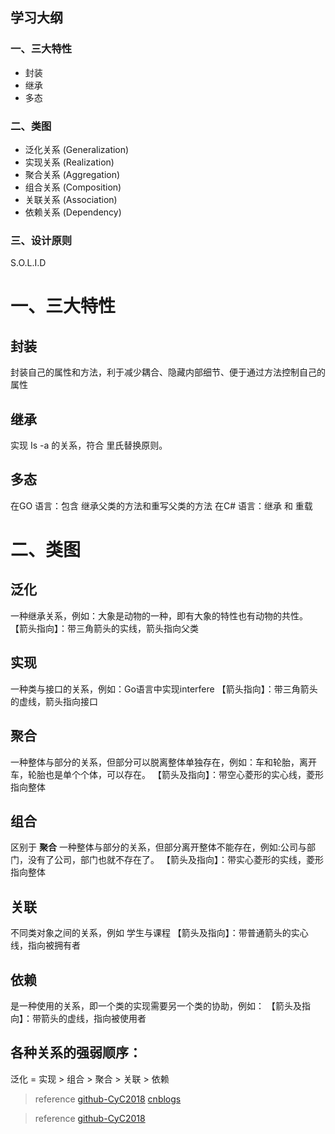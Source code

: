 ## 学习大纲
### 一、三大特性
* 封装
* 继承
* 多态
### 二、类图
* 泛化关系 (Generalization)
* 实现关系 (Realization)
* 聚合关系 (Aggregation)
* 组合关系 (Composition)
* 关联关系 (Association)
* 依赖关系 (Dependency)
### 三、设计原则
S.O.L.I.D

# 一、三大特性
## 封装
封装自己的属性和方法，利于减少耦合、隐藏内部细节、便于通过方法控制自己的属性
## 继承
实现 Is -a 的关系，符合 里氏替换原则。

## 多态
在GO 语言：包含 继承父类的方法和重写父类的方法
在C# 语言：继承 和 重载


# 二、类图
## 泛化
一种继承关系，例如：大象是动物的一种，即有大象的特性也有动物的共性。
【箭头指向】：带三角箭头的实线，箭头指向父类
## 实现
一种类与接口的关系，例如：Go语言中实现interfere 
【箭头指向】：带三角箭头的虚线，箭头指向接口

## 聚合
一种整体与部分的关系，但部分可以脱离整体单独存在，例如：车和轮胎，离开车，轮胎也是单个个体，可以存在。
【箭头及指向】：带空心菱形的实心线，菱形指向整体
## 组合
区别于 **聚合** 一种整体与部分的关系，但部分离开整体不能存在，例如:公司与部门，没有了公司，部门也就不存在了。
【箭头及指向】：带实心菱形的实线，菱形指向整体
## 关联
不同类对象之间的关系，例如 学生与课程
【箭头及指向】：带普通箭头的实心线，指向被拥有者
## 依赖
是一种使用的关系，即一个类的实现需要另一个类的协助，例如：
【箭头及指向】：带箭头的虚线，指向被使用者

## 各种关系的强弱顺序：

 泛化 = 实现 > 组合 > 聚合 > 关联 > 依赖 
 
>reference
[github-CyC2018](https://github.com/CyC2018/Interview-Notebook/blob/master/notes/%E9%9D%A2%E5%90%91%E5%AF%B9%E8%B1%A1%E6%80%9D%E6%83%B3.md#%E4%B8%80%E4%B8%89%E5%A4%A7%E7%89%B9%E6%80%A7)
[cnblogs](https://www.cnblogs.com/zhangmingcheng/p/6025291.html)

>reference
[github-CyC2018](https://github.com/CyC2018/Interview-Notebook/blob/master/notes/%E9%9D%A2%E5%90%91%E5%AF%B9%E8%B1%A1%E6%80%9D%E6%83%B3.md#%E4%B8%80%E4%B8%89%E5%A4%A7%E7%89%B9%E6%80%A7)
